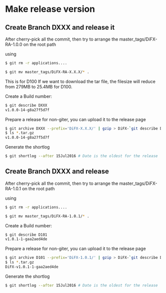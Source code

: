 # Make release version

## Create Branch DXXX and release it

After cherry-pick all the commit, then try to arrange the master_tags/DiFX-RA-1.0.0 on the root path

using 

```bash
$ git rm -r applications....

$ git mv master_tags/DiFX-RA-X.X.X/* .
```

This is for D100
If we want to download the tar file, the filesize will reduce from 279MB to 25.4MB for D100.



Create a Build number:

```bash
$ git describe DXXX
v1.0.0-14-g8a27f5d7f

```

Prepare a release for non-giter, you can upload it to the release page

```bash
$ git archive DXXX --prefix='DiFX-X.X.X/' | gzip > DiFX-`git describe DXXX`.tar.gz
$ ls *.tar.gz
v1.0.0-14-g8a27f5d7f
```



Generate the shortlog

```bash
$ git shortlog --after 15Jul2016 # Date is the oldest for the release
```



## Create Branch DXXX and release


After cherry-pick all the commit, then try to arrange the master_tags/DiFX-RA-1.0.1 on the root path

using 

```bash
$ git rm -r applications....

$ git mv master_tags/DiFX-RA-1.0.1/* .
```




Create a Build number:

```bash
$ git describe D101
v1.0.1-1-gaa2aed4de

```

Prepare a release for non-giter, you can upload it to the release page

```bash
$ git archive D101 --prefix='DiFX-1.0.1/' | gzip > DiFX-`git describe D101`.tar.gz
$ ls *.tar.gz
DiFX-v1.0.1-1-gaa2aed4de
```



Generate the shortlog

```bash
$ git shortlog --after 15Jul2016 # Date is the oldest for the release
```

